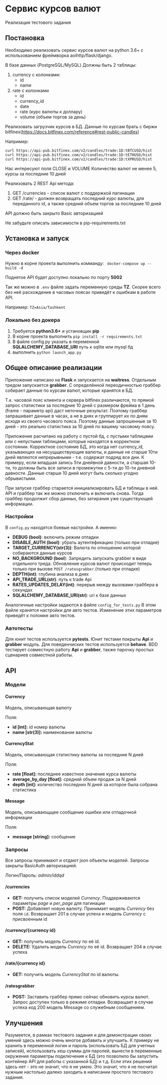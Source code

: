 # Сервис курсов валют

Реализация тестового задания

## Постановка
Необходимо реализовать сервис курсов валют на python 3.6+ c использованием фреймворка aoihttp/flask/django.

В базе данных (PostgreSQL/MySQL) Должны быть 2 таблицы:
1. currency с колонками:
	- id
	- name
2. rate с колонками
	- id
	- currency_id
	- date
	- rate (курс валюты к доллару)
	- volume (объем торгов за день)

Реализовать загрузчик курсов в БД. Данные по курсам брать с биржи bitfinex(https://docs.bitfinex.com/reference#rest-public-candles)

Например:

    curl https://api-pub.bitfinex.com/v2/candles/trade:1D:tBTCUSD/hist
    curl https://api-pub.bitfinex.com/v2/candles/trade:1D:tETHUSD/hist
    curl https://api-pub.bitfinex.com/v2/candles/trade:1D:tXPRUSD/hist

Нас интересуют поля CLOSE и VOLUME
Количество валют не менее 5, курсы за последние 10 дней

Реализовать 2 REST Api метода:
1. GET /currencies - список валют с поддержкой пагинации
2. GET /rate/ - должен возвращать последний курс валюты, для переданного id, а также средний объем торгов за последние 10 дней

API должно быть закрыто Basic авторизацией

Не забудьте описать зависимости в pip-requirements.txt


## Установка и запуск

### Через docker
Нужно в корне проекта выполнить комманду:
` docker-compose up --build -d`

Поднятое API будет доступно локально по порту **5002**

Так же можно в `.env` файле задать переменную среды **TZ**. Скорее всего без неё расхождение в часовых поясах приведёт к ошибкам в работе API.

Например:
`TZ=Asia/Tashkent`


### Локально без докера
1. Требуется **python3.6+** и установщик **pip**
2. В корне проекта выполнить `pip install -r requirements.txt`
3. В файле config.py указать в переменной **SQLALCHEMY_DATABASE_URI**  путь к sqlite или mysql бд
4. выполнить `python launch_app.py`

## Общее описание реализации
Приложение написано на **Flask** и запускается на **waitress**. Отдельным тредом запускается **grabber**. С определённой переодичностью граббер собирает данные по курсам валют, которые хранятся в БД.

Т.к. часовой пояс клиента и сервера bitfinex различаются, то прямой запрос статистики за последние 10 дней с размером фрейма в 1 день (frame - параметр api) даст неточные результат. Поэтому граббер запрашивает данные в часах, а не в днях и группирует их по дням исходя из своего часового пояса. Поэтому данные запрошенные за 10 дней - это реально статистика за 10 дней по вашему часовому поясу.

Приложение расчитано на работу с пустой бд, с пустыми таблицами или с непустыми таблицами, которые находятся в корректном состоянии.
Корректное состояние БД, это когда нет currency_id,  указывающих на несущществующие валюты, и данные не старше 10ти дней являются непрерывными - т.е. содержат подряд все дни. К примеру, если младшая запись 5ти днейвной давности, а старшая 10-ти, то должны быть все записи в промежутки с 5-ти до 10-ти дневной давности. Данные старше 10 дней могут быть сколько угодно обрывистыми.

При запуске граббер старается инициализировать БД и таблицы в ней. API и граббер так же можно отключить и включить снова. Тогда граббер продолжит сбор данных, без затирания уже существующей информации.

### Настройки
В `config.py` находятся боевые настройки. А именно:
- **DEBUG (bool)**: включить режим отладки
- **DISABLE_AUTH (bool)**: убрать аутентефикацию (только при отладке)
- **TARGET_CURRENCY(str(3))**: Валюта по отношению которой собираются данные курсов
- **NO_BACKGROUND (bool**): Запредить запускать grabber в виде отдельного треда. Обновление курсов валют происходит теперь только при вызове `POST /ratesgrabber`.(только при отладке)
- **DEPTH(int)**: глубина анализа в днях
- **API_TRADE_URL(str)**: путь к trade Api
- **RATES_UPDATES_DELAY(int)**: перерыв между вызовами граббера в секундах
- **SQLALCHEMY_DATABASE_URI(str)**: uri к базе данных

Аналогичные настройки задаются в файле `config_for_tests.py`
В этом файле хранятся настройки для авто тестов. Изменение этих параметров приведёт к поломке авто тестов.


### Автотесты
Для юнит тестов используется **pytests**. Юнит тестами покрыты **Api** и **grabber** модуль.
Для поведенчиских тестов используется **behave**. BDD тестирует совместную работу **Api** и **grabber**, также парочку простых сценариев совместной работы.


## API

### Модели

#### Currency
Модель, описывающая валюту

Поля:
- **id [int]:** id номер валюты
- **name [str(3)]:** наименование валюты

#### CurrencyStat
Модель, описывающая статистику валюты за последние N дней

Поля:
- **rate [float]:** последнее известное значение курса валюты
- **average_by_day [float]:** средний объем продаж за N дней
- **depth [int]:** количество последних N дней за которое была собрана статистика

#### Message
Модель, описывающщее сообщение ошибки или отладочной информации

Поля:
- **message [string]:** сообщение


### Запросы
Все запросы принимают и отдают json объекты моделей.
Запросы закрыты BasicAuth авторизацией.

Логин/Пароль: *admin/iddqd*

#### /currencies
- **GET:** получить список моделей *Currency*. Поддерживаются параметры *page* и *per_page* для пагинации
- **POST:** Добавляет новую валюту. Принимает модель *Currency* без поля `id`. Возвращает 201 в случае успеха и модель *Currency*  с присвоенным id

#### /currency/{currency id}
- **GET:** получить модель *Currency* по её id.
- **DELETE:** Удалить модель *Currency* по её id. Возвращает 204 в случае успеха

#### /rate/{currency id}
- **GET:** получить модель *CurrencyStat* по id валюты.

#### /ratesgrabber
- **POST:** Заставить граббер прямо сейчас обновить курсы валют. Запрос доступен только в режиме отладки. Возвращает в случае успеха код 200 модель Message со служебным сообщением.


## Улучшения
Разумеется, в рамках тестового задания и для демонстрации своих умений здесь можно очень многое добавить и улучшить. К примеру не хранить в переменной логин и пароль (использовать БД для учетных записей), использовать хеш суммы для паролей, вынести в переменные окружения параметры подключения к БД (это позволило бы запустить контейнер API для работы с указанной БД) и т.д.
Если этих решений здесь нет - это не значит, что я не умею. Это значит, что я не посчитал нужным настолько далеко заходить в написании простого тестового задания.
